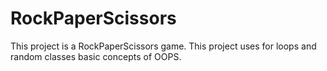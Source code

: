 # RockPaperScissors
This project is a RockPaperScissors game. This project uses for loops and random classes basic concepts of OOPS.
